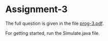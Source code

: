 # Assignment-3

The full question is given in the file [prog-3.pdf].

[prog-3.pdf]: https://github.com/ocimakamboj/DSA/blob/master/prog-3/prog-3.pdf

For getting started, run the Simulate.java file.
